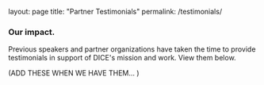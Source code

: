layout: page
title: "Partner Testimonials"
permalink: /testimonials/

### Our impact.

Previous speakers and partner organizations have taken the time to provide testimonials in support of DICE's mission and work. View them below.

(ADD THESE WHEN WE HAVE THEM... )
